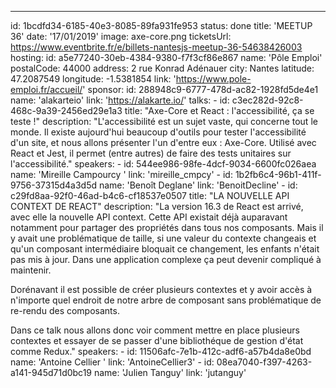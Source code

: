 ---

id: 1bcdfd34-6185-40e3-8085-89fa931fe953
status: done
title: 'MEETUP 36'
date: '17/01/2019'
image: axe-core.png
ticketsUrl: https://www.eventbrite.fr/e/billets-nantesjs-meetup-36-54638426003<Paste>
hosting:
id: a5e77240-30eb-4384-9380-f7f3cf86e867
name: 'Pôle Emploi'
postalCode: 44000
address: 2 rue Konrad Adénauer
city: Nantes
latitude: 47.2087549
longitude: -1.5381854
link: 'https://www.pole-emploi.fr/accueil/'
sponsor:
id: 288948c9-6777-478d-ac82-1928fd5de4e1
name: 'alakarteio'
link: 'https://alakarte.io/'
talks: -
id: c3ec282d-92c8-468c-9a39-2456ed29e1a3
title: "Axe-Core et React : l'accessibilité, ça se teste !"
description: "L'accessibilité est un sujet vaste, qui concerne tout le monde. Il existe aujourd'hui beaucoup d'outils pour tester l'accessibilité d'un site, et nous allons présenter l'un d'entre eux : Axe-Core. Utilisé avec React et Jest, il permet (entre autres) de faire des tests unitaires sur l'accessibilité."
speakers: -
id: 544ee986-98fe-4dcf-9034-6600fc026aea
name: 'Mireille Campourcy '
link: 'mireille_cmpcy' -
id: 1b2fb6c4-96b1-411f-9756-37315d4a3d5d
name: 'Benoît Deglane'
link: 'BenoitDecline' -
id: c29fd8aa-92f0-46ad-b4c6-cf18537e0507
title: "LA NOUVELLE API CONTEXT DE REACT"
description: "La version 16.3 de React est arrivé, avec elle la nouvelle API context. Cette API existait déjà auparavant notamment pour partager des propriétés dans tous nos composants. Mais il y avait une problématique de taille, si une valeur du contexte changeais et qu'un composant intermédiaire bloquait ce changement, les enfants n'était pas mis à jour. Dans une application complexe ça peut devenir compliqué à maintenir.

Dorénavant il est possible de créer plusieurs contextes et y avoir accès à n'importe quel endroit de notre arbre de composant sans problématique de re-rendu des composants.

Dans ce talk nous allons donc voir comment mettre en place plusieurs contextes et essayer de se passer d'une bibliothéque de gestion d'état comme Redux."
speakers: -
id: 11506afc-7e1b-412c-adf6-a57b4da8e0bd
name: 'Antoine Cellier '
link: 'AntoineCellier3' -
id: 08ea7040-f397-4263-a141-945d71d0bc19
name: 'Julien Tanguy'
link: 'jutanguy'

